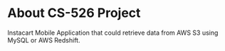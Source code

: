 # About CS-526 Project

Instacart Mobile Application that could retrieve data from AWS S3 using MySQL or AWS Redshift.

